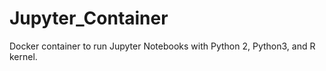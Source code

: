# Jupyter_Container
Docker container to run Jupyter Notebooks with Python 2, Python3, and R kernel.
